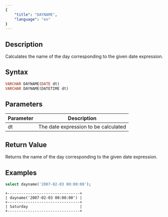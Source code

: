 ```yaml
---
{
    "title": "DAYNAME",
    "language": "en"
}
---
```


<!-- 
Licensed to the Apache Software Foundation (ASF) under one
or more contributor license agreements.  See the NOTICE file
distributed with this work for additional information
regarding copyright ownership.  The ASF licenses this file
to you under the Apache License, Version 2.0 (the
"License"); you may not use this file except in compliance
with the License.  You may obtain a copy of the License at

  http://www.apache.org/licenses/LICENSE-2.0

Unless required by applicable law or agreed to in writing,
software distributed under the License is distributed on an
"AS IS" BASIS, WITHOUT WARRANTIES OR CONDITIONS OF ANY
KIND, either express or implied.  See the License for the
specific language governing permissions and limitations
under the License.
-->

## Description

Calculates the name of the day corresponding to the given date expression.

## Syntax

```sql
VARCHAR DAYNAME(DATE dt)
VARCHAR DAYNAME(DATETIME dt)
```

## Parameters

| Parameter | Description |
| -- | -- |
| dt | The date expression to be calculated |

## Return Value

Returns the name of the day corresponding to the given date expression.

## Examples

```sql
select dayname('2007-02-03 00:00:00');
```

```text
+--------------------------------+
| dayname('2007-02-03 00:00:00') |
+--------------------------------+
| Saturday                       |
+--------------------------------+
```